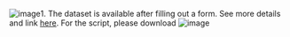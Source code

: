 ![image](https://github.com/Media-Bias-Group/MBIB/assets/67648067/e82e376a-ca89-4daa-84e5-da7b63dcba6c)1. The dataset is available after filling out a form. See more details and link [here](https://github.com/launchnlp/POLITICS). For the script, please download ![image](https://github.com/Media-Bias-Group/MBIB/assets/67648067/e6dd253f-0618-48fd-80a2-e4397f50ca77)
